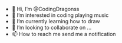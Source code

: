 - 👋 Hi, I’m @CodingDragonss
- 👀 I’m interested in coding playing music
- 🌱 I’m currently learning how to draw
- 💞️ I’m looking to collaborate on ...
- 📫 How to reach me send me a notification

<!---say out loud
CodingDragonss/CodingDragonss is a ✨ special ✨ repository because its `README.md` (this file) appears on your GitHub profile.
You can click the Preview link to take a look at your changes.
--->




